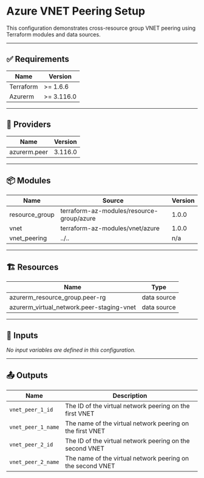 <!-- BEGIN_TF_DOCS -->

# Azure VNET Peering Setup

This configuration demonstrates cross-resource group VNET peering using Terraform modules and data sources.

---

## ✅ Requirements

| Name      | Version   |
|-----------|-----------|
| Terraform | >= 1.6.6  |
| Azurerm   | >= 3.116.0 |

---

## 🔌 Providers

| Name          | Version |
|---------------|---------|
| azurerm.peer  | 3.116.0 |

---

## 📦 Modules

| Name            | Source                                      | Version |
|-----------------|---------------------------------------------|---------|
| resource_group  | terraform-az-modules/resource-group/azure   | 1.0.0   |
| vnet            | terraform-az-modules/vnet/azure             | 1.0.0   |
| vnet_peering    | ../..                                       | n/a     |

---

## 🏗️ Resources

| Name                         | Type        |
|------------------------------|-------------|
| azurerm_resource_group.peer-rg | data source |
| azurerm_virtual_network.peer-staging-vnet | data source |

---

## 🔧 Inputs

_No input variables are defined in this configuration._

---

## 📤 Outputs

| Name                  | Description                                                           |
|-----------------------|-----------------------------------------------------------------------|
| `vnet_peer_1_id`      | The ID of the virtual network peering on the first VNET               |
| `vnet_peer_1_name`    | The name of the virtual network peering on the first VNET             |
| `vnet_peer_2_id`      | The ID of the virtual network peering on the second VNET              |
| `vnet_peer_2_name`    | The name of the virtual network peering on the second VNET            |

<!-- END_TF_DOCS -->
